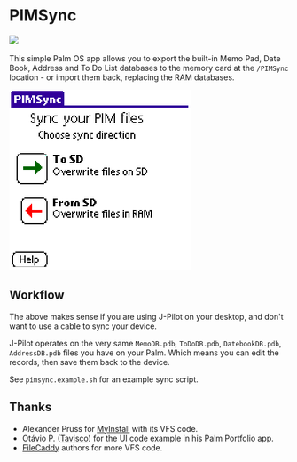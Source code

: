 # PIMSync

<a alt="Palm OS >= 4.0">
  <img src="https://img.shields.io/badge/Palm%20OS-%3E%3D%204.0-blue" />
</a>

This simple Palm OS app allows you to export the built-in Memo Pad, Date Book, Address and To Do List databases to the memory card at the `/PIMSync` location - or import them back, replacing the RAM databases.

<img src="https://raw.githubusercontent.com/lxmx/pimsync/master/screenshot.png"/>

## Workflow

The above makes sense if you are using J-Pilot on your desktop, and don't want to use a cable to sync your device.

J-Pilot operates on the very same `MemoDB.pdb`, `ToDoDB.pdb`, `DatebookDB.pdb`, `AddressDB.pdb` files you have on your Palm. Which means you can edit the records, then save them back to the device. 

See `pimsync.example.sh` for an example sync script.

## Thanks

* Alexander Pruss for [MyInstall](https://www.pruss.mobi/dl/) with its VFS code.
* Otávio P. ([Tavisco](https://github.com/Tavisco)) for the UI code example in his Palm Portfolio app.
* [FileCaddy](http://filecaddy.sourceforge.net/) authors for more VFS code.
